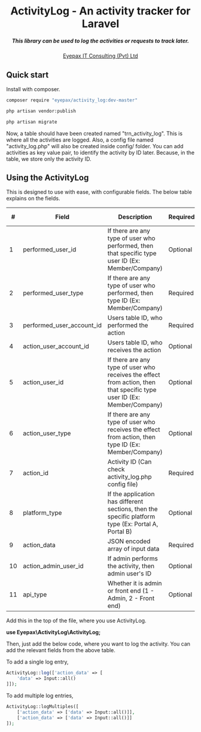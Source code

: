 
<p align="center"><h1 align="center">ActivityLog - An activity tracker for Laravel</h1><h5 align="center">This library can be used to log the activities or requests to track later.</h5></p>

<p align="center">
<a href="http://eyepax.com">Eyepax IT Consulting (Pvt) Ltd</a>
</p>

## Quick start

Install with composer.

```bash
composer require "eyepax/activity_log:dev-master"

php artisan vendor:publish

php artisan migrate
```

Now, a table should have been created named "trn_activity_log". This is where all the activities are logged. Also, a config file named "activity_log.php" will also be created inside config/ folder. You can add activities as key value pair, to identify the activity by ID later. Because, in the table, we store only the activity ID.

## Using the ActivityLog

This is designed to use with ease, with configurable fields. The below table explains on the fields.

<table>
<thead>
<tr>
<th>#</th>
<th>Field</th>
<th>Description</th>
<th>Required/Optional</th>
<th>Default value</th>
</tr>
</thead>
<tbody>
<tr>
<td>1</td>
<td>performed_user_id</td>
<td>If there are any type of user who performed, then that specific type user ID (Ex: Member/Company)</td>
<td>Optional</td>
<td>0</td>
</tr>
<tr>
<td>2</td>
<td>performed_user_type</td>
<td>If there are any type of user who performed, then type ID (Ex: Member/Company)</td>
<td>Required</td>
<td></td>
</tr>
<tr>
<td>3</td>
<td>performed_user_account_id</td>
<td>Users table ID, who performed the action</td>
<td>Required</td>
<td></td>
</tr>
<tr>
<td>4</td>
<td>action_user_account_id</td>
<td>Users table ID, who receives the action</td>
<td>Optional</td>
<td>0</td>
</tr>
<tr>
<td>5</td>
<td>action_user_id</td>
<td>If there are any type of user who receives the effect from action, then that specific type user ID (Ex: Member/Company)</td>
<td>Optional</td>
<td>0</td>
</tr>
<tr>
<td>6</td>
<td>action_user_type</td>
<td>If there are any type of user who receives the effect from action, then type ID (Ex: Member/Company)</td>
<td>Optional</td>
<td>0</td>
</tr>
<tr>
<td>7</td>
<td>action_id</td>
<td>Activity ID (Can check activity_log.php config file)</td>
<td>Required</td>
<td></td>
</tr>
<tr>
<td>8</td>
<td>platform_type</td>
<td>If the application has different sections, then the specific platform type (Ex: Portal A, Portal B)</td>
<td>Optional</td>
<td>null</td>
</tr>
<tr>
<td>9</td>
<td>action_data</td>
<td>JSON encoded array of input data</td>
<td>Required</td>
<td></td>
</tr>
<tr>
<td>10</td>
<td>action_admin_user_id</td>
<td>If admin performs the activity, then admin user's ID</td>
<td>Optional</td>
<td>null</td>
</tr>
<tr>
<td>11</td>
<td>api_type</td>
<td>Whether it is admin or front end (1 - Admin, 2 - Front end)</td>
<td>Optional</td>
<td>1</td>
</tr>
</tbody>
</table>

Add this in the top of the file, where you use ActivityLog.

<b>use Eyepax\ActivityLog\ActivityLog;</b>

Then, just add the below code, where you want to log the activity. You can add the relevant fields from the above table.

To add a single log entry,

```php
ActivityLog::log(['action_data' => [
    'data' => Input::all()
]]);
```

To add multiple log entries,

```php
ActivityLog::logMultiples([
    ['action_data' => ['data' => Input::all()]], 
    ['action_data' => ['data' => Input::all()]]
]);
```